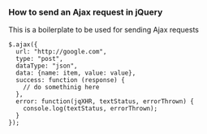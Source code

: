 ### How to send an Ajax request in jQuery

This is a boilerplate to be used for sending Ajax requests

```
$.ajax({
  url: "http://google.com",
  type: "post",
  dataType: "json",
  data: {name: item, value: value},
  success: function (response) {
    // do somethinig here
  },
  error: function(jqXHR, textStatus, errorThrown) {
    console.log(textStatus, errorThrown);
  }
});
```